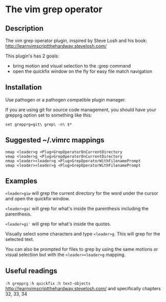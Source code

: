 # The vim grep operator

## Description

The vim grep operator plugin, inspired by Steve Losh and
his book: http://learnvimscriptthehardway.stevelosh.com/

This plugin's has 2 goals:

* bring motion and visual selection to the :grep command
* open the quickfix window on the fly for easy file match navigation

## Installation

Use pathogen or a pathogen compatible plugin manager.

If you are using git for source code management, you should have your grepprg
option set to something like this:

    set grepprg=git\ grep\ -n\ $*

## Suggested ~/.vimrc mappings

    nmap <leader>g <Plug>GrepOperatorOnCurrentDirectory
    vmap <leader>g <Plug>GrepOperatorOnCurrentDirectory
    nmap <leader><leader>g <Plug>GrepOperatorWithFilenamePrompt
    vmap <leader><leader>g <Plug>GrepOperatorWithFilenamePrompt

## Examples

`<leader>giw` will grep the current directory for the word under the cursor and
open the quickfix window.

`<leader>ga(` will grep for what's inside the parenthesis including the
parenthesis.

`<leader>gi'` will grep for what's inside the quotes.

Visually select some characters and type `<leader>g`. This will grep for the
selected text.

You can also be prompted for files to grep by using the same motions or visual
selection but with the `<leader><leader>g` mapping.

## Useful readings

`:h grepprg`
`:h quickfix`
`:h text-objects`
http://learnvimscriptthehardway.stevelosh.com/ and specifically chapters 32, 33, 34
